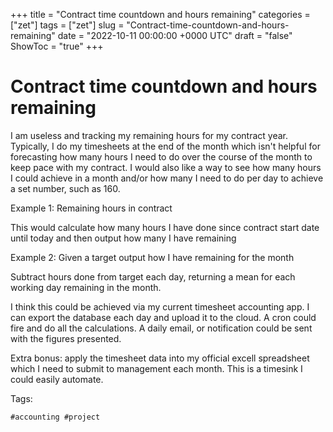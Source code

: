 +++
title = "Contract time countdown and hours remaining"
categories = ["zet"]
tags = ["zet"]
slug = "Contract-time-countdown-and-hours-remaining"
date = "2022-10-11 00:00:00 +0000 UTC"
draft = "false"
ShowToc = "true"
+++

# Contract time countdown and hours remaining

I am useless and tracking my remaining hours for my contract year. Typically,
I do my timesheets at the end of the month which isn't helpful for forecasting
how many hours I need to do over the course of the month to keep pace with my
contract. I would also like a way to see how many hours I could achieve in a month
and/or how many I need to do per day to achieve a set number, such as 160.

Example 1: Remaining hours in contract

This would calculate how many hours I have done since contract start date
until today and then output how many I have remaining

Example 2: Given a target output how I have remaining for the month

Subtract hours done from target each day, returning a mean for each working
day remaining in the month.

I think this could be achieved via my current timesheet accounting app. I
can export the database each day and upload it to the cloud. A cron could
fire and do all the calculations. A daily email, or notification could be
sent with the figures presented.

Extra bonus: apply the timesheet data into my official excell spreadsheet
which I need to submit to management each month. This is a timesink I could
easily automate.

Tags:

    #accounting #project
